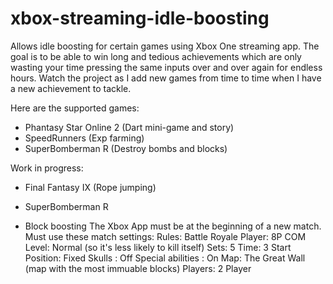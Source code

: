 # xbox-streaming-idle-boosting
Allows idle boosting for certain games using Xbox One streaming app.
The goal is to be able to win long and tedious achievements which are only wasting your time pressing the same inputs over and over again for endless hours.
Watch the project as I add new games from time to time when I have a new achievement to tackle.

Here are the supported games:
- Phantasy Star Online 2 (Dart mini-game and story)
- SpeedRunners (Exp farming)
- SuperBomberman R (Destroy bombs and blocks)

Work in progress:
- Final Fantasy IX (Rope jumping)

- SuperBomberman R
- Block boosting
The Xbox App must be at the beginning of a new match.
Must use these match settings:
Rules: Battle Royale
Player: 8P
COM Level: Normal (so it's less likely to kill itself)
Sets: 5
Time: 3
Start Position: Fixed
Skulls : Off
Special abilities : On
Map: The Great Wall (map with the most immuable blocks)
Players: 2 Player

